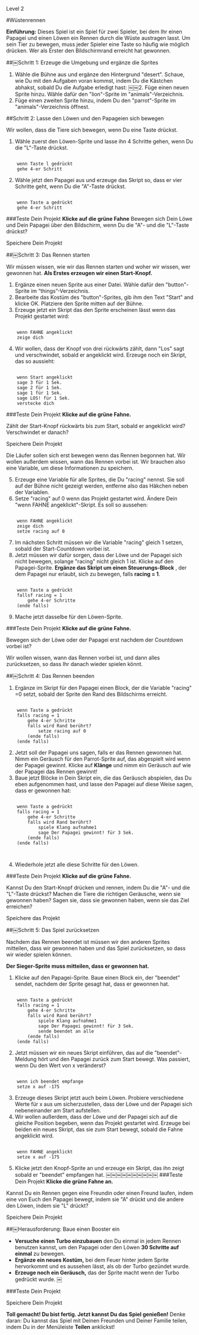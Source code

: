 Level 2

#Wüstenrennen

__Einführung:__
Dieses Spiel ist ein Spiel für zwei Spieler, bei dem Ihr einen Papagei und einen Löwen ein Rennen durch die Wüste austragen lasst. Um sein Tier zu bewegen, muss jeder Spieler eine Taste so häufig wie möglich drücken. Wer als Erster den Bildschirmrand erreicht hat gewonnen.


##￼Schritt 1: Erzeuge die Umgebung und ergänze die Sprites 

1. Wähle die Bühne aus und ergänze den Hintergrund "desert".
Schaue, wie Du mit den Aufgaben voran kommst, indem Du die Kästchen abhakst, sobald Du die Aufgabe erledigt hast:
￼￼2. Füge einen neuen Sprite hinzu. Wähle dafür den "lion"-Sprite im "animals"-Verzeichnis.
3. Füge einen zweiten Sprite hinzu, indem Du den "parrot"-Sprite im  "animals"-Verzeichnis öffnest.



##Schritt 2: Lasse den Löwen und den Papageien sich bewegen


Wir wollen, dass die Tiere sich bewegen, wenn Du eine Taste drückst.


1. Wähle zuerst den Löwen-Sprite und lasse ihn 4 Schritte gehen, wenn Du die "L"-Taste drückst.

```scratch

	wenn Taste l gedrückt
	gehe 4-er Schritt
```

2. Wähle jetzt den Papagei aus und erzeuge das Skript so, dass er vier Schritte geht, wenn Du die "A"-Taste drückst.

```scratch

	wenn Taste a gedrückt
	gehe 4-er Schritt
```

###Teste Dein Projekt
__Klicke auf die grüne Fahne__ 
Bewegen sich Dein Löwe und Dein Papagei über den Bildschirm, wenn Du die "A"- und die "L"-Taste drückst?

Speichere Dein Projekt


##￼Schritt 3: Das Rennen starten

Wir müssen wissen, wie wir das Rennen starten und woher wir wissen, wer gewonnen hat. __Als Erstes erzeugen wir einen Start-Knopf.__

1. Ergänze einen neuen Sprite aus einer Datei. Wähle dafür den "button"-Sprite im “things”-Verzeichnis.
2. Bearbeite das Kostüm des "button"-Sprites, gib ihm den Text "Start" and klicke OK. Platziere den Sprite mitten auf der Bühne.
3. Erzeuge jetzt ein Skript das den Sprite erscheinen lässt wenn das Projekt gestartet wird:

```scratch

	wenn FAHNE angeklickt
	zeige dich
```
4. Wir wollen, dass der Knopf von drei rückwärts zählt, dann "Los" sagt und verschwindet, sobald er angeklickt wird. Erzeuge noch ein Skript, das so aussieht:

```scratch

	wenn Start angeklickt
	sage 3 für 1 Sek.
	sage 2 für 1 Sek.
	sage 1 für 1 Sek.
	sage LOS! für 1 Sek.
	verstecke dich
```
###Teste Dein Projekt
__Klicke auf die grüne Fahne.__

Zählt der Start-Knopf rückwärts bis zum Start, sobald er angeklickt wird? Verschwindet er danach?

Speichere Dein Projekt

Die Läufer sollen sich erst bewegen wenn das Rennen begonnen hat. Wir wollen außerdem wissen, wann das Rennen vorbei ist. Wir brauchen also eine Variable, um diese Informationen zu speichern.

5. Erzeuge eine Variable für alle Sprites, die Du "racing" nennst.  Sie soll auf der Bühne nicht gezeigt werden, entferne also das Häkchen neben der Variablen.
6. Setze "racing" auf 0 wenn das Projekt gestartet wird. Ändere Dein "wenn FAHNE angeklickt"-Skript. Es soll so aussehen:

```scratch

	wenn FAHNE angeklickt
	zeige dich
	setze racing auf 0
```
7. Im nächsten Schritt müssen wir die Variable "racing" gleich 1 setzen, sobald der Start-Countdown vorbei ist.
8. Jetzt müssen wir dafür sorgen, dass der Löwe und der Papagei sich nicht bewegen, solange "racing" nicht gleich 1 ist. Klicke auf den Papagei-Sprite. __Ergänze das Skript um einen Steuerungs-Block__ , der dem Papagei nur erlaubt, sich zu bewegen, falls __racing = 1__.

```scratch

	wenn Taste a gedrückt
	fallsf racing = 1
		gehe 4-er Schritte
	(ende falls)
```
9. Mache jetzt dasselbe für den Löwen-Sprite.

###Teste Dein Projekt
__Klicke auf die grüne Fahne.__

Bewegen sich der Löwe oder der Papagei erst nachdem der Countdown vorbei ist?

Wir wollen wissen, wann das Rennen vorbei ist, und dann alles zurücksetzen, so dass Ihr danach wieder spielen könnt.

##￼Schritt 4: Das Rennen beenden

1. Ergänze im Skript für den Papagei einen Block, der die Variable "racing"  =0 setzt, sobald der Sprite den Rand des Bildschirms erreicht.

```scratch

	wenn Taste a gedrückt
	falls racing = 1
		gehe 4-er Schritte
		falls wird Rand berührt?
			setze racing auf 0
		(ende falls)
	(ende falls)
```
2. Jetzt soll der Papagei uns sagen, falls er das Rennen gewonnen hat. Nimm ein Geräusch für den Parrot-Sprite auf, das abgespielt wird wenn der Papagei gewinnt. Klicke auf __Klänge__ und nimm ein Geräusch auf wie der Papagei das Rennen gewinnt!
3. Baue jetzt Blöcke in Dein Skript ein, die das Geräusch abspielen, das Du eben aufgenommen hast, und lasse den Papagei auf diese Weise sagen, dass er gewonnen hat:

```scratch

	wenn Taste a gedrückt
	falls racing = 1
		gehe 4-er Schritte
		falls wird Rand berührt?
			spiele Klang aufnahme1
			sage Der Papagei gewinnt! für 3 Sek.
		(ende falls)
	(ende falls)
	
		
```
4. Wiederhole jetzt alle diese Schritte für den Löwen.

###Teste Dein Projekt
__Klicke auf die grüne Fahne.__

Kannst Du den Start-Knopf drücken und rennen, indem Du die "A"- und die "L"-Taste drückst?
Machen die Tiere die richtigen Geräusche, wenn sie gewonnen haben? Sagen sie, dass sie gewonnen haben, wenn sie das Ziel erreichen?

Speichere das Projekt

##￼Schritt 5: Das Spiel zurücksetzen

Nachdem das Rennen beendet ist müssen wir den anderen Sprites mitteilen, dass wir gewonnen haben und das Spiel zurücksetzen, so dass wir wieder spielen können.

__Der Sieger-Sprite muss mitteilen, dass er gewonnen hat.__

1. Klicke auf den Papagei-Sprite.
Baue einen Block ein, der "beendet" sendet, nachdem der Sprite gesagt hat, dass er gewonnen hat.

```scratch

	wenn Taste a gedrückt
	falls racing = 1
		gehe 4-er Schritte
		falls wird Rand berührt?
			spiele Klang aufnahme1
			sage Der Papagei gewinnt! für 3 Sek.
			sende beendet an alle
		(ende falls)
	(ende falls)

```
2. Jetzt müssen wir ein neues Skript einführen, das auf die "beendet"-Meldung hört und den Papagei zurück zum Start bewegt. Was passiert, wenn Du den Wert von x veränderst?

```scratch

	wenn ich beendet empfange
	setze x auf -175
```
3. Erzeuge dieses Skript jetzt auch beim Löwen. Probiere verschiedene Werte für x aus um sicherzustellen, dass der Löwe und der Papagei sich nebeneinander am Start aufstellen.
4. Wir wollen außerdem, dass der Löwe und der Papagei sich auf die gleiche Position begeben, wenn das Projekt gestartet wird. Erzeuge bei beiden ein neues Skript, das sie zum Start bewegt, sobald die Fahne angeklickt wird.

```scratch

	wenn FAHNE angeklickt
	setze x auf -175
```
5. Klicke jetzt den Knopf-Sprite an und erzeuge ein Skript, das ihn zeigt sobald er "beendet" empfangen hat.
￼￼￼￼￼￼￼￼￼￼
###Teste Dein Projekt
__Klicke die grüne Fahne an.__


Kannst Du ein Rennen gegen eine Freundin oder einen Freund laufen, indem eine von Euch den Papagei bewegt, indem sie "A" drückt und die andere den Löwen, indem sie "L" drückt?

Speichere Dein Projekt

##￼Herausforderung: Baue einen Booster ein

* __Versuche einen Turbo einzubauen__ den Du einmal in jedem Rennen benutzen kannst, um den Papagei oder den Löwen __30 Schritte auf einmal__ zu bewegen.
* __Ergänze ein neues Kostüm,__ bei dem Feuer hinter jedem Sprite hervorkommt und es aussehen lässt, als ob der Turbo gezündet wurde.
* __Erzeuge noch ein Geräusch,__ das der Sprite macht wenn der Turbo gedrückt wurde.
￼

###Teste Dein Projekt

Speichere Dein Projekt


__Toll gemacht! Du bist fertig. Jetzt kannst Du das Spiel genießen!__
Denke daran: Du kannst das Spiel mit Deinen Freunden und Deiner Familie teilen, indem Du in der Menüleiste __Teilen__ anklickst!
